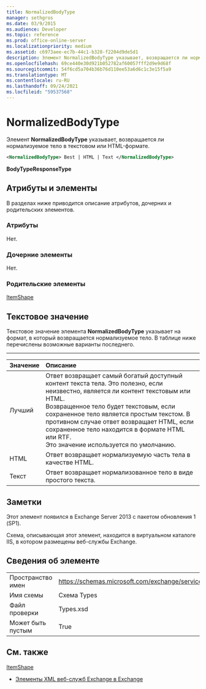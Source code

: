 ```yaml
---
title: NormalizedBodyType
manager: sethgros
ms.date: 03/9/2015
ms.audience: Developer
ms.topic: reference
ms.prod: office-online-server
ms.localizationpriority: medium
ms.assetid: c6973aee-ec7b-44c1-b328-f2204d9de5d1
description: Элемент NormalizedBodyType указывает, возвращается ли нормализуемое тело в текстовом или HTML-формате.
ms.openlocfilehash: 69ce440e30d921b052782af60057fff2d9e9d68f
ms.sourcegitcommit: 54f6cd5a704b36b76d110ee53a6d6c1c3e15f5a9
ms.translationtype: MT
ms.contentlocale: ru-RU
ms.lasthandoff: 09/24/2021
ms.locfileid: "59537568"
---
```

# <a name="normalizedbodytype"></a>NormalizedBodyType

Элемент **NormalizedBodyType** указывает, возвращается ли нормализуемое тело в текстовом или HTML-формате. 
  
```XML
<NormalizedBodyType> Best | HTML | Text </NormalizedBodyType>
```

 **BodyTypeResponseType**
## <a name="attributes-and-elements"></a>Атрибуты и элементы

В разделах ниже приводится описание атрибутов, дочерних и родительских элементов.
  
### <a name="attributes"></a>Атрибуты

Нет.
  
### <a name="child-elements"></a>Дочерние элементы

Нет.
  
### <a name="parent-elements"></a>Родительские элементы

[ItemShape](itemshape.md)
  
## <a name="text-value"></a>Текстовое значение

Текстовое значение элемента **NormalizedBodyType** указывает на формат, в который возвращается нормализуемое тело. В таблице ниже перечислены возможные варианты последнего. 
  
****

|**Значение**|**Описание**|
|:-----|:-----|
|Лучший  <br/> |Ответ возвращает самый богатый доступный контент текста тела. Это полезно, если неизвестно, является ли контент текстовым или HTML.  <br/> Возвращенное тело будет текстовым, если сохраненное тело является простым текстом. В противном случае ответ возвращает HTML, если сохраненное тело находится в формате HTML или RTF.  <br/> Это значение используется по умолчанию.  <br/> |
|HTML  <br/> |Ответ возвращает нормализуемую часть тела в качестве HTML.  <br/> |
|Текст  <br/> |Ответ возвращает нормализованное тело в виде простого текста.  <br/> |
   
## <a name="remarks"></a>Заметки

Этот элемент появился в Exchange Server 2013 с пакетом обновления 1 (SP1).
  
Схема, описывающая этот элемент, находится в виртуальном каталоге IIS, в котором размещены веб-службы Exchange.
  
## <a name="element-information"></a>Сведения об элементе

|||
|:-----|:-----|
|Пространство имен  <br/> |https://schemas.microsoft.com/exchange/services/2006/types  <br/> |
|Имя схемы  <br/> |Схема Types  <br/> |
|Файл проверки  <br/> |Types.xsd  <br/> |
|Может быть пустым  <br/> |True  <br/> |
   
## <a name="see-also"></a>См. также



[ItemShape](itemshape.md)


- [Элементы XML веб-служб Exchange в Exchange](ews-xml-elements-in-exchange.md)

